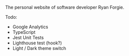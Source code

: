 The personal website of software developer Ryan Forgie.

Todo:
* Google Analytics
* TypeScript
* Jest Unit Tests
* Lighthouse test (hook?)
* Light / Dark theme switch
